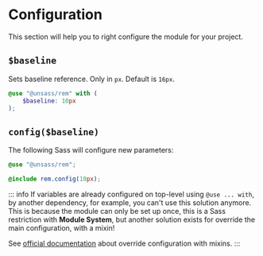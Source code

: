# Configuration

This section will help you to right configure the module for your project.

## `$baseline`

Sets baseline reference. Only in `px`. Default is `16px`.

```scss
@use "@unsass/rem" with (
    $baseline: 10px
);
```

## `config($baseline)`

The following Sass will configure new parameters:

```scss
@use "@unsass/rem";

@include rem.config(10px);
```

::: info
If variables are already configured on top-level using `@use ... with`, by another dependency, for example, you can't
use this solution anymore. This is because the module can only be set up once, this is a Sass restriction with **Module
System**, but another solution exists for override the main configuration, with a mixin!

See [official documentation](https://sass-lang.com/documentation/at-rules/use#with-mixins) about override configuration
with mixins.
:::
